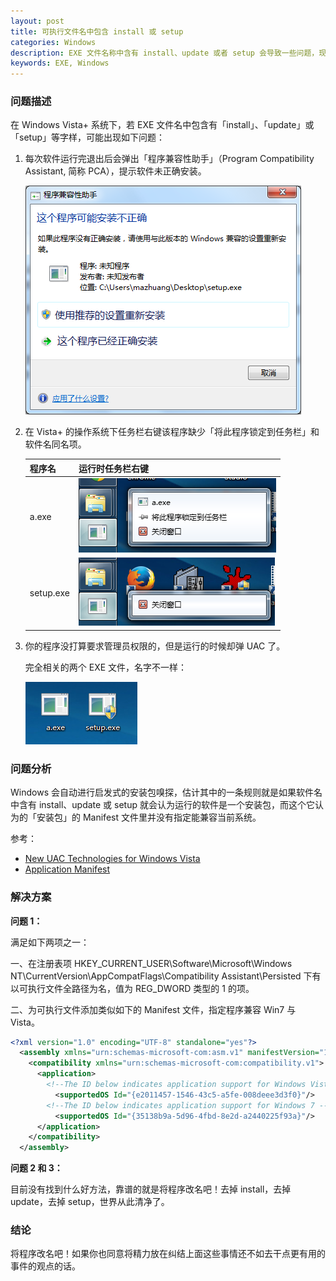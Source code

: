 ```yaml
---
layout: post
title: 可执行文件名中包含 install 或 setup
categories: Windows
description: EXE 文件名称中含有 install、update 或者 setup 会导致一些问题，现象和解决方法。
keywords: EXE, Windows
---
```


### 问题描述

在 Windows Vista+ 系统下，若 EXE 文件名中包含有「install」、「update」或「setup」等字样，可能出现如下问题：

1. 每次软件运行完退出后会弹出「程序兼容性助手」（Program Compatibility Assistant, 简称 PCA），提示软件未正确安装。

    ![](/images/posts/windows/pca.png)

2. 在 Vista+ 的操作系统下任务栏右键该程序缺少「将此程序锁定到任务栏」和软件名同名项。

    | 程序名    | 运行时任务栏右键                     |
    |-----------|--------------------------------------|
    | a.exe     | ![](/images/posts/windows/a.png)     |
    | setup.exe | ![](/images/posts/windows/setup.png) |


3. 你的程序没打算要求管理员权限的，但是运行的时候却弹 UAC 了。

    完全相关的两个 EXE 文件，名字不一样：

    ![](/images/posts/windows/name.png)

### 问题分析

Windows 会自动进行启发式的安装包嗅探，估计其中的一条规则就是如果软件名中含有 install、update 或 setup 就会认为运行的软件是一个安装包，而这个它认为的「安装包」的 Manifest 文件里并没有指定能兼容当前系统。

参考：

* [New UAC Technologies for Windows Vista](https://msdn.microsoft.com/EN-US/library/bb756960(v=VS.10,d=hv.2).aspx)
* [Application Manifest](https://msdn.microsoft.com/en-us/library/windows/desktop/dd371711(v=vs.85).aspx)

### 解决方案

**问题 1：**

满足如下两项之一：

一、在注册表项 HKEY_CURRENT_USER\Software\Microsoft\Windows NT\CurrentVersion\AppCompatFlags\Compatibility Assistant\Persisted 下有以可执行文件全路径为名，值为 REG_DWORD 类型的 1 的项。

二、为可执行文件添加类似如下的 Manifest 文件，指定程序兼容 Win7 与 Vista。

```xml
<?xml version="1.0" encoding="UTF-8" standalone="yes"?>
  <assembly xmlns="urn:schemas-microsoft-com:asm.v1" manifestVersion="1.0">
    <compatibility xmlns="urn:schemas-microsoft-com:compatibility.v1">
      <application>
        <!--The ID below indicates application support for Windows Vista -->
          <supportedOS Id="{e2011457-1546-43c5-a5fe-008deee3d3f0}"/>
        <!--The ID below indicates application support for Windows 7 -->
          <supportedOS Id="{35138b9a-5d96-4fbd-8e2d-a2440225f93a}"/>
      </application>
    </compatibility>
  </assembly>
```

**问题 2 和 3：**

目前没有找到什么好方法，靠谱的就是将程序改名吧！去掉 install，去掉 update，去掉 setup，世界从此清净了。

### 结论

将程序改名吧！如果你也同意将精力放在纠结上面这些事情还不如去干点更有用的事件的观点的话。

